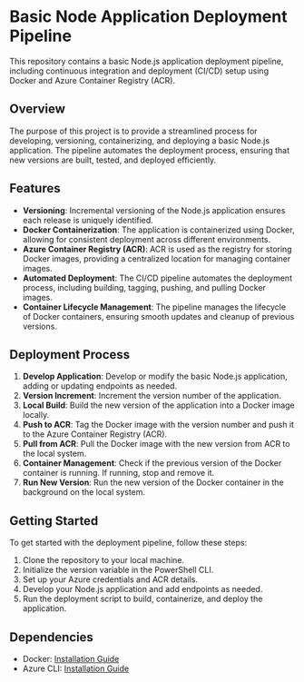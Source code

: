 

# Basic Node Application Deployment Pipeline

This repository contains a basic Node.js application deployment pipeline, including continuous integration and deployment (CI/CD) setup using Docker and Azure Container Registry (ACR).

## Overview

The purpose of this project is to provide a streamlined process for developing, versioning, containerizing, and deploying a basic Node.js application. The pipeline automates the deployment process, ensuring that new versions are built, tested, and deployed efficiently.

## Features

- **Versioning**: Incremental versioning of the Node.js application ensures each release is uniquely identified.
- **Docker Containerization**: The application is containerized using Docker, allowing for consistent deployment across different environments.
- **Azure Container Registry (ACR)**: ACR is used as the registry for storing Docker images, providing a centralized location for managing container images.
- **Automated Deployment**: The CI/CD pipeline automates the deployment process, including building, tagging, pushing, and pulling Docker images.
- **Container Lifecycle Management**: The pipeline manages the lifecycle of Docker containers, ensuring smooth updates and cleanup of previous versions.

## Deployment Process

1. **Develop Application**: Develop or modify the basic Node.js application, adding or updating endpoints as needed.
2. **Version Increment**: Increment the version number of the application.
3. **Local Build**: Build the new version of the application into a Docker image locally.
4. **Push to ACR**: Tag the Docker image with the version number and push it to the Azure Container Registry (ACR).
5. **Pull from ACR**: Pull the Docker image with the new version from ACR to the local system.
6. **Container Management**: Check if the previous version of the Docker container is running. If running, stop and remove it.
7. **Run New Version**: Run the new version of the Docker container in the background on the local system.

## Getting Started

To get started with the deployment pipeline, follow these steps:

1. Clone the repository to your local machine.
2. Initialize the version variable in the PowerShell CLI.
3. Set up your Azure credentials and ACR details.
4. Develop your Node.js application and add endpoints as needed.
5. Run the deployment script to build, containerize, and deploy the application.

## Dependencies

- Docker: [Installation Guide](https://docs.docker.com/get-docker/)
- Azure CLI: [Installation Guide](https://docs.microsoft.com/en-us/cli/azure/install-azure-cli)
